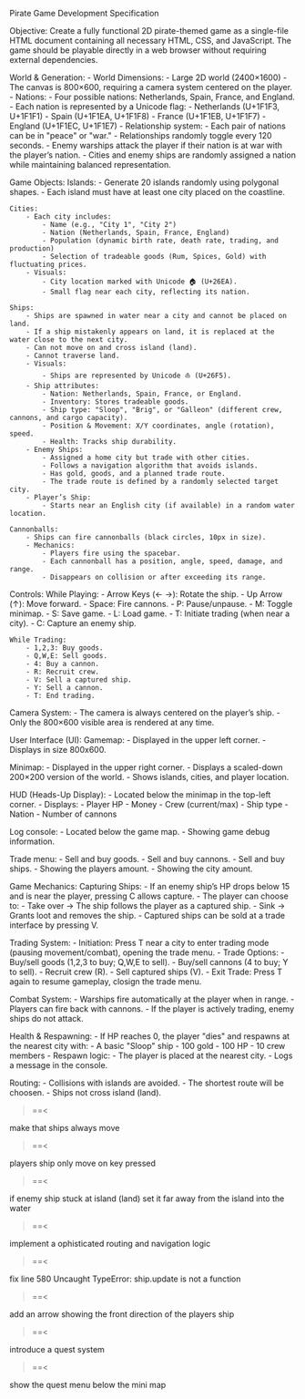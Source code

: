 Pirate Game Development Specification

Objective:
Create a fully functional 2D pirate-themed game as a single-file HTML document containing all necessary HTML, CSS, and JavaScript. The game should be playable directly in a web browser without requiring external dependencies.

World & Generation:
    - World Dimensions:
        - Large 2D world (2400×1600)
        - The canvas is 800×600, requiring a camera system centered on the player.
    - Nations:
        - Four possible nations: Netherlands, Spain, France, and England.
        - Each nation is represented by a Unicode flag:
            - Netherlands (U+1F1F3, U+1F1F1)
            - Spain (U+1F1EA, U+1F1F8)
            - France (U+1F1EB, U+1F1F7)
            - England (U+1F1EC, U+1F1E7)
        - Relationship system:
            - Each pair of nations can be in "peace" or "war."
            - Relationships randomly toggle every 120 seconds.
            - Enemy warships attack the player if their nation is at war with the player’s nation.
        - Cities and enemy ships are randomly assigned a nation while maintaining balanced representation.

Game Objects:
    Islands:
        - Generate 20 islands randomly using polygonal shapes.
        - Each island must have at least one city placed on the coastline.

    Cities:
        - Each city includes:
            - Name (e.g., "City 1", "City 2")
            - Nation (Netherlands, Spain, France, England)
            - Population (dynamic birth rate, death rate, trading, and production)
            - Selection of tradeable goods (Rum, Spices, Gold) with fluctuating prices.
        - Visuals:
            - City location marked with Unicode 🏠 (U+26EA).
            - Small flag near each city, reflecting its nation.

    Ships:
        - Ships are spawned in water near a city and cannot be placed on land.
        - If a ship mistakenly appears on land, it is replaced at the water close to the next city.
        - Can not move on and cross island (land). 
        - Cannot traverse land.
        - Visuals:
            - Ships are represented by Unicode ⛵ (U+26F5).
        - Ship attributes:
            - Nation: Netherlands, Spain, France, or England.
            - Inventory: Stores tradeable goods.
            - Ship type: "Sloop", "Brig", or "Galleon" (different crew, cannons, and cargo capacity).
            - Position & Movement: X/Y coordinates, angle (rotation), speed.
            - Health: Tracks ship durability.
        - Enemy Ships:
            - Assigned a home city but trade with other cities.
            - Follows a navigation algorithm that avoids islands.
            - Has gold, goods, and a planned trade route.
            - The trade route is defined by a randomly selected target city.
        - Player’s Ship:
            - Starts near an English city (if available) in a random water location.

    Cannonballs:
        - Ships can fire cannonballs (black circles, 10px in size).
        - Mechanics:
            - Players fire using the spacebar.
            - Each cannonball has a position, angle, speed, damage, and range.
            - Disappears on collision or after exceeding its range.

Controls:
    While Playing:
        - Arrow Keys (← →): Rotate the ship.
        - Up Arrow (↑): Move forward.
        - Space: Fire cannons.
        - P: Pause/unpause.
        - M: Toggle minimap.
        - S: Save game.
        - L: Load game.
        - T: Initiate trading (when near a city).
        - C: Capture an enemy ship.

    While Trading:
        - 1,2,3: Buy goods.
        - Q,W,E: Sell goods.
        - 4: Buy a cannon.
        - R: Recruit crew.
        - V: Sell a captured ship.
        - Y: Sell a cannon.
        - T: End trading.

Camera System:
    - The camera is always centered on the player’s ship.
    - Only the 800×600 visible area is rendered at any time.

User Interface (UI):
   Gamemap:
      - Displayed in the upper left corner.
      - Displays in size 800x600.

   Minimap:
      - Displayed in the upper right corner. 
      - Displays a scaled-down 200×200 version of the world.
      - Shows islands, cities, and player location.

   HUD (Heads-Up Display):
      - Located below the minimap in the top-left corner.
      - Displays:
         - Player HP
         - Money
         - Crew (current/max)
         - Ship type
         - Nation
         - Number of cannons

   Log console:
      - Located below the game map.
      - Showing game debug information.

   Trade menu:
      - Sell and buy goods.
      - Sell and buy cannons.
      - Sell and buy ships.
      - Showing the players amount.
      - Showing the city amount. 

Game Mechanics:
   Capturing Ships:
      - If an enemy ship’s HP drops below 15 and is near the player, pressing C allows capture.
      - The player can choose to:
         - Take over → The ship follows the player as a captured ship.
         - Sink → Grants loot and removes the ship.
      - Captured ships can be sold at a trade interface by pressing V.

   Trading System:
      - Initiation: Press T near a city to enter trading mode (pausing movement/combat), opening the trade menu. 
      - Trade Options:
         - Buy/sell goods (1,2,3 to buy; Q,W,E to sell).
         - Buy/sell cannons (4 to buy; Y to sell).
         - Recruit crew (R).
         - Sell captured ships (V).
      - Exit Trade: Press T again to resume gameplay, closign the trade menu.

   Combat System:
      - Warships fire automatically at the player when in range.
      - Players can fire back with cannons.
      - If the player is actively trading, enemy ships do not attack.

   Health & Respawning:
      - If HP reaches 0, the player "dies" and respawns at the nearest city with:
         - A basic "Sloop" ship
         - 100 gold
         - 100 HP
         - 10 crew members
      - Respawn logic:
         - The player is placed at the nearest city.
         - Logs a message in the console.

   Routing:
      - Collisions with islands are avoided.
      - The shortest route will be choosen. 
      - Ships not cross island (land).


>==<

make that ships always move

>==<

players ship only move on key pressed

>==<

if enemy ship stuck at island (land) set it far away from the island into the water 


>==<

implement a ophisticated routing and navigation logic


>==<

fix line 580 Uncaught TypeError: ship.update is not a function

>==<

add an arrow showing the front direction of the players ship


>==<

introduce a quest system 

>==<

show the quest menu below the mini map